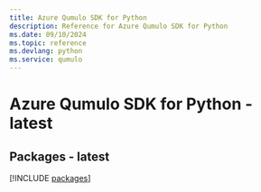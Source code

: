 ```yaml
---
title: Azure Qumulo SDK for Python
description: Reference for Azure Qumulo SDK for Python
ms.date: 09/10/2024
ms.topic: reference
ms.devlang: python
ms.service: qumulo
---
```

# Azure Qumulo SDK for Python - latest
## Packages - latest
[!INCLUDE [packages](qumulo-index.md)]